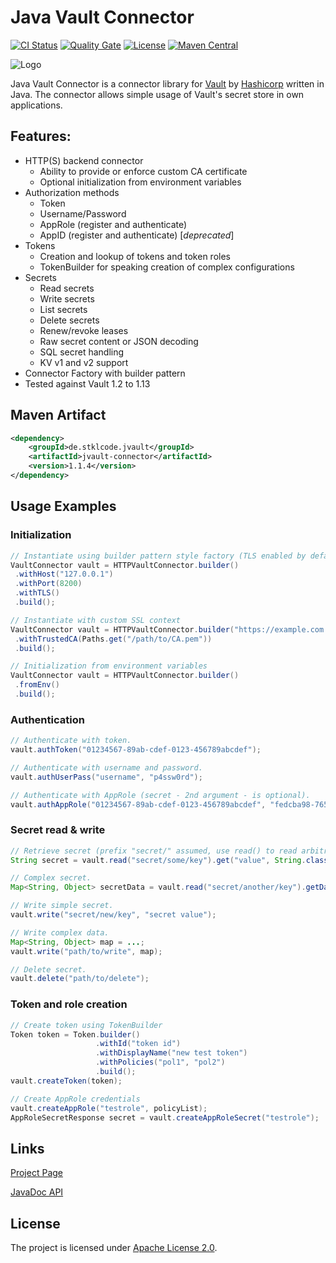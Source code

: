 # Java Vault Connector 

[![CI Status](https://github.com/stklcode/jvaultconnector/actions/workflows/ci.yml/badge.svg)](https://github.com/stklcode/jvaultconnector/actions/workflows/ci.yml)
[![Quality Gate](https://sonarcloud.io/api/project_badges/measure?project=de.stklcode.jvault%3Ajvault-connector&metric=alert_status)](https://sonarcloud.io/dashboard?id=de.stklcode.jvault%3Ajvault-connector)
[![License](https://img.shields.io/badge/license-Apache%202.0-blue.svg)](https://github.com/stklcode/jvaultconnector/blob/main/LICENSE.txt) 
[![Maven Central](https://img.shields.io/maven-central/v/de.stklcode.jvault/jvault-connector.svg)](https://search.maven.org/#search%7Cga%7C1%7Cg%3A%22de.stklcode.jvault%22%20AND%20a%3A%22jvault-connector%22)

![Logo](https://raw.githubusercontent.com/stklcode/jvaultconnector/main/assets/logo.png)

Java Vault Connector is a connector library for [Vault](https://www.vaultproject.io) by [Hashicorp](https://www.hashicorp.com) written in Java. The connector allows simple usage of Vault's secret store in own applications.

## Features:

* HTTP(S) backend connector
    * Ability to provide or enforce custom CA certificate
    * Optional initialization from environment variables
* Authorization methods
    * Token
    * Username/Password
    * AppRole (register and authenticate)
    * AppID (register and authenticate) [_deprecated_]
* Tokens
    * Creation and lookup of tokens and token roles
    * TokenBuilder for speaking creation of complex configurations
* Secrets
    * Read secrets
    * Write secrets
    * List secrets
    * Delete secrets
    * Renew/revoke leases
    * Raw secret content or JSON decoding
    * SQL secret handling
    * KV v1 and v2 support
* Connector Factory with builder pattern
* Tested against Vault 1.2 to 1.13


## Maven Artifact
```xml
<dependency>
    <groupId>de.stklcode.jvault</groupId>
    <artifactId>jvault-connector</artifactId>
    <version>1.1.4</version>
</dependency>
```

## Usage Examples

### Initialization

```java
// Instantiate using builder pattern style factory (TLS enabled by default)
VaultConnector vault = HTTPVaultConnector.builder()
 .withHost("127.0.0.1")
 .withPort(8200)
 .withTLS()
 .build();

// Instantiate with custom SSL context
VaultConnector vault = HTTPVaultConnector.builder("https://example.com:8200/v1/")
 .withTrustedCA(Paths.get("/path/to/CA.pem"))
 .build();

// Initialization from environment variables 
VaultConnector vault = HTTPVaultConnector.builder()
 .fromEnv()
 .build();
```

### Authentication

```java
// Authenticate with token.
vault.authToken("01234567-89ab-cdef-0123-456789abcdef");

// Authenticate with username and password.
vault.authUserPass("username", "p4ssw0rd");

// Authenticate with AppRole (secret - 2nd argument - is optional).
vault.authAppRole("01234567-89ab-cdef-0123-456789abcdef", "fedcba98-7654-3210-fedc-ba9876543210");
```

### Secret read & write

```java
// Retrieve secret (prefix "secret/" assumed, use read() to read arbitrary paths)
String secret = vault.read("secret/some/key").get("value", String.class);

// Complex secret.
Map<String, Object> secretData = vault.read("secret/another/key").getData();

// Write simple secret.
vault.write("secret/new/key", "secret value");

// Write complex data.
Map<String, Object> map = ...;
vault.write("path/to/write", map);

// Delete secret.
vault.delete("path/to/delete");
```

### Token and role creation

```java
// Create token using TokenBuilder
Token token = Token.builder()
                   .withId("token id")
                   .withDisplayName("new test token")
                   .withPolicies("pol1", "pol2")
                   .build();
vault.createToken(token);

// Create AppRole credentials
vault.createAppRole("testrole", policyList);
AppRoleSecretResponse secret = vault.createAppRoleSecret("testrole");
```

## Links

[Project Page](https://jvault.stklcode.de)

[JavaDoc API](https://jvault.stklcode.de/apidocs/)

## License

The project is licensed under [Apache License 2.0](https://www.apache.org/licenses/LICENSE-2.0).
